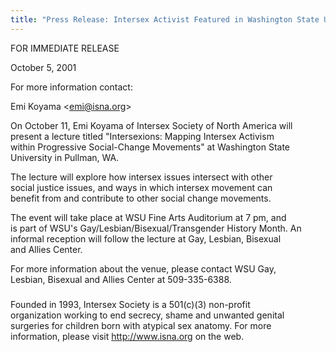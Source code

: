 ```yaml
---
title: "Press Release: Intersex Activist Featured in Washington State University's GLBT History Month"
---
```


  


  
FOR IMMEDIATE RELEASE  
  
October 5, 2001  


  
For more information contact:  
  
Emi Koyama <<emi@isna.org>>  


  
On October 11, Emi Koyama of Intersex Society of North America will  
present a lecture titled "Intersexions: Mapping Intersex Activism  
within Progressive Social-Change Movements" at Washington State  
University in Pullman, WA.  


  
The lecture will explore how intersex issues intersect with other  
social justice issues, and ways in which intersex movement can  
benefit from and contribute to other social change movements.  


  
The event will take place at WSU Fine Arts Auditorium at 7 pm, and  
is part of WSU's Gay/Lesbian/Bisexual/Transgender History Month. An  
informal reception will follow the lecture at Gay, Lesbian, Bisexual  
and Allies Center.  


  
For more information about the venue, please contact WSU Gay,  
Lesbian, Bisexual and Allies Center at 509-335-6388.  


  
#####  


  
Founded in 1993, Intersex Society is a 501(c)(3) non-profit  
organization working to end secrecy, shame and unwanted genital  
surgeries for children born with atypical sex anatomy. For more  
information, please visit http://www.isna.org on the web.